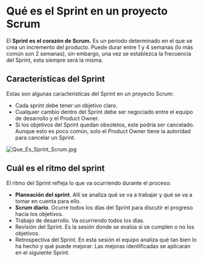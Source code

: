 ﻿# Qué es el Sprint en un proyecto Scrum

El **Sprint es el corazón de Scrum.**  Es un periodo determinado en el que se crea un incremento del producto. Puede durar entre 1 y 4 semanas (lo más común son 2 semanas), sin embargo, una vez se establezca la frecuencia del Sprint, esta siempre será la misma.

## **Características del Sprint**

Estas son algunas características del Sprint en un proyecto Scrum:

-   Cada sprint debe tener un objetivo claro.
-   Cualquier cambio dentro del Sprint debe ser negociado entre el equipo de desarrollo y el Product Owner.
-   Si los objetivos del Sprint quedan obsoletos, este podría ser cancelado. Aunque esto es poco común, solo el Product Owner tiene la autoridad para cancelar un Sprint.

![Que_Es_Sprint_Scrum.jpg](https://static.platzi.com/media/user_upload/Que_Es_Sprint_Scrum-82d4a89a-1b67-4fcd-b4dc-cba4d05637b3.jpg)

## Cuál es el  **ritmo del sprint**

El ritmo del Sprint refleja lo que va ocurriendo durante el proceso:

-   **Planeación del sprint**. Allí se analiza qué se va a trabajar y qué se va a tomar en cuenta para ello.
-   **Scrum diario**. Ocurre todos los días del Sprint para discutir el progreso hacia los objetivos.
-   Trabajo de desarrollo. Va ocurriendo todos los días.
-   Revisión del Sprint. Es la sesión donde se evalúa si se cumplen o no los objetivos.
-   Retrospectiva del Sprint. En esta sesión el equipo analiza qué tan bien lo ha hecho y qué puede mejorar. Las mejoras identificadas se aplicarán en el siguiente Sprint.
